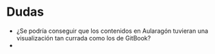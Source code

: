 # Dudas

* ¿Se podría conseguir que los contenidos en Aularagón tuvieran una visualización tan currada como los de GitBook?
* 